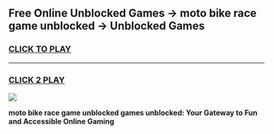 
## Free Online Unblocked Games → moto bike race game unblocked → Unblocked Games
<h3>
<a href="https://premium.freeplayer.one?title=moto_bike_race_game_unblocked&ref=21F">CLICK TO PLAY</a></h3>
<hr>

<h3>
<a href="https://premium.freeplayer.one?title=moto_bike_race_game_unblocked&ref=21F">CLICK 2 PLAY</a>
  
</h3>

<a href="https://premium.freeplayer.one?title=moto_bike_race_game_unblocked&ref=21F/"><img src="https://clearcache.store/games.png"></a>


**moto bike race game unblocked games unblocked: Your Gateway to Fun and Accessible Online Gaming**
